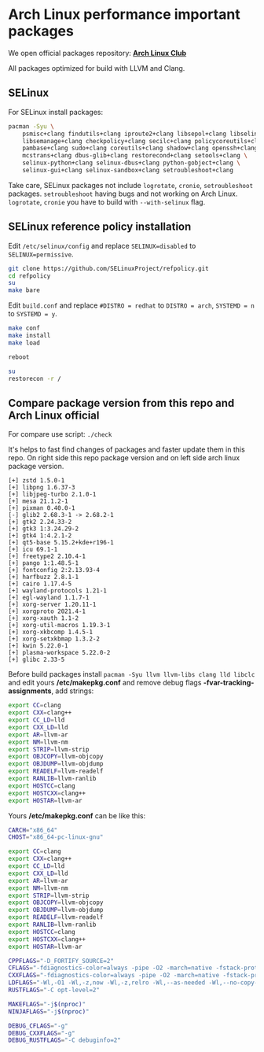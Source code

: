 # Arch Linux performance important packages

We open official packages repository: **[Arch Linux Club](https://www.archlinux.club/)**

All packages optimized for build with LLVM and Clang.

## SELinux

For SELinux install packages:
```bash
pacman -Syu \
    psmisc+clang findutils+clang iproute2+clang libsepol+clang libselinux+clang \
    libsemanage+clang checkpolicy+clang secilc+clang policycoreutils+clang \
    pambase+clang sudo+clang coreutils+clang shadow+clang openssh+clang \
    mcstrans+clang dbus-glib+clang restorecond+clang setools+clang \
    selinux-python+clang selinux-dbus+clang python-gobject+clang \
    selinux-gui+clang selinux-sandbox+clang setroubleshoot+clang
```

Take care, SELinux packages not include `logrotate`, `cronie`, `setroubleshoot` packages. `setroubleshoot` having bugs and not working on Arch Linux. `logrotate`, `cronie` you have to build with `--with-selinux` flag.

## SELinux reference policy installation

Edit `/etc/selinux/config` and replace `SELINUX=disabled` to `SELINUX=permissive`.

```bash
git clone https://github.com/SELinuxProject/refpolicy.git
cd refpolicy
su
make bare
```

Edit `build.conf` and replace `#DISTRO = redhat` to `DISTRO = arch`,
`SYSTEMD = n` to `SYSTEMD = y`.

```bash
make conf
make install
make load

reboot

su
restorecon -r /
```

## Compare package version from this repo and Arch Linux official

For compare use script: `./check`

It's helps to fast find changes of packages and faster update them in this repo.
On right side this repo package version and on left side arch linux package version.

```text
[+] zstd 1.5.0-1
[+] libpng 1.6.37-3
[+] libjpeg-turbo 2.1.0-1
[+] mesa 21.1.2-1
[+] pixman 0.40.0-1
[-] glib2 2.68.3-1 -> 2.68.2-1
[+] gtk2 2.24.33-2
[+] gtk3 1:3.24.29-2
[+] gtk4 1:4.2.1-2
[+] qt5-base 5.15.2+kde+r196-1
[+] icu 69.1-1
[+] freetype2 2.10.4-1
[+] pango 1:1.48.5-1
[+] fontconfig 2:2.13.93-4
[+] harfbuzz 2.8.1-1
[+] cairo 1.17.4-5
[+] wayland-protocols 1.21-1
[+] egl-wayland 1.1.7-1
[+] xorg-server 1.20.11-1
[+] xorgproto 2021.4-1
[+] xorg-xauth 1.1-2
[+] xorg-util-macros 1.19.3-1
[+] xorg-xkbcomp 1.4.5-1
[+] xorg-setxkbmap 1.3.2-2
[+] kwin 5.22.0-1
[+] plasma-workspace 5.22.0-2
[+] glibc 2.33-5
```

Before build packages install `pacman -Syu llvm llvm-libs clang lld libclc` and edit yours **/etc/makepkg.conf** and remove debug flags **-fvar-tracking-assignments**, add strings:

```bash
export CC=clang
export CXX=clang++
export CC_LD=lld
export CXX_LD=lld
export AR=llvm-ar
export NM=llvm-nm
export STRIP=llvm-strip
export OBJCOPY=llvm-objcopy
export OBJDUMP=llvm-objdump
export READELF=llvm-readelf
export RANLIB=llvm-ranlib
export HOSTCC=clang
export HOSTCXX=clang++
export HOSTAR=llvm-ar
```

Yours  **/etc/makepkg.conf** can be like this:

```bash
CARCH="x86_64"
CHOST="x86_64-pc-linux-gnu"

export CC=clang
export CXX=clang++
export CC_LD=lld
export CXX_LD=lld
export AR=llvm-ar
export NM=llvm-nm
export STRIP=llvm-strip
export OBJCOPY=llvm-objcopy
export OBJDUMP=llvm-objdump
export READELF=llvm-readelf
export RANLIB=llvm-ranlib
export HOSTCC=clang
export HOSTCXX=clang++
export HOSTAR=llvm-ar

CPPFLAGS="-D_FORTIFY_SOURCE=2"
CFLAGS="-fdiagnostics-color=always -pipe -O2 -march=native -fstack-protector-strong --param ssp-buffer-size=4 -fstack-clash-protection"
CXXFLAGS="-fdiagnostics-color=always -pipe -O2 -march=native -fstack-protector-strong --param ssp-buffer-size=4 -fstack-clash-protection"
LDFLAGS="-Wl,-O1 -Wl,-z,now -Wl,-z,relro -Wl,--as-needed -Wl,--no-copy-dt-needed-entries -Wl,--sort-common -Wl,--hash-style=gnu"
RUSTFLAGS="-C opt-level=2"

MAKEFLAGS="-j$(nproc)"
NINJAFLAGS="-j$(nproc)"

DEBUG_CFLAGS="-g"
DEBUG_CXXFLAGS="-g"
DEBUG_RUSTFLAGS="-C debuginfo=2"
```
